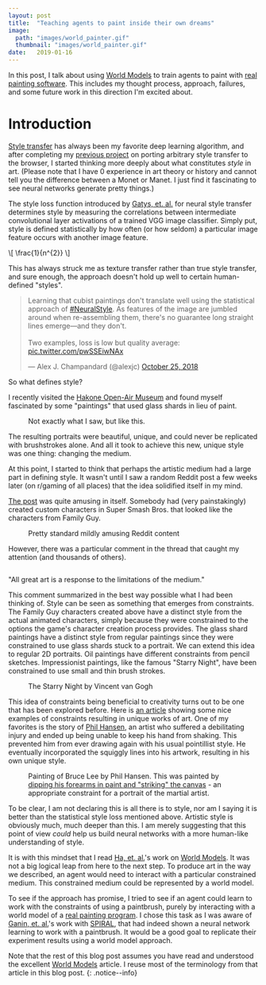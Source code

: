 ```yaml
---
layout: post
title:  "Teaching agents to paint inside their own dreams"
image: 
  path: "images/world_painter.gif"
  thumbnail: "images/world_painter.gif"
date:   2019-01-16
---
```


In this post, I talk about using [World Models] to train agents to paint with [real painting software][MyPaint]. This includes my thought process, approach, failures, and some future work in this direction I'm excited about.

# Introduction

[Style transfer][1] has always been my favorite deep learning algorithm, and after completing my [previous project][style-transfer-browser] on porting arbitrary style transfer to the browser, I started thinking more deeply about what constitutes *style* in art. (Please note that I have 0 experience in art theory or history and cannot tell you the difference between a Monet or Manet. I just find it fascinating to see neural networks generate pretty things.)

The style loss function introduced by [Gatys, et. al.][1] for neural style transfer determines style by measuring the correlations between intermediate convolutional layer activations of a trained VGG image classifier. Simply put, style is defined statistically by how often (or how seldom) a particular image feature occurs with another image feature.

\\[ \frac{1}{n^{2}} \\]

This has always struck me as texture transfer rather than true style transfer, and sure enough, the approach doesn't hold up well to certain human-defined "styles".

<blockquote class="twitter-tweet" data-conversation="none" data-lang="en"><p lang="en" dir="ltr">Learning that cubist paintings don&#39;t translate well using the statistical approach of <a href="https://twitter.com/hashtag/NeuralStyle?src=hash&amp;ref_src=twsrc%5Etfw">#NeuralStyle</a>. As features of the image are jumbled around when re-assembling them, there&#39;s no guarantee long straight lines emerge—and they don&#39;t.<br><br>Two examples, loss is low but quality average: <a href="https://t.co/pwSSEiwNAx">pic.twitter.com/pwSSEiwNAx</a></p>&mdash; Alex J. Champandard (@alexjc) <a href="https://twitter.com/alexjc/status/1055515329965801472?ref_src=twsrc%5Etfw">October 25, 2018</a></blockquote>
<script async src="https://platform.twitter.com/widgets.js" charset="utf-8"></script>

So what defines style?

I recently visited the [Hakone Open-Air Museum] and found myself fascinated by some "paintings" that used glass shards in lieu of paint.

<figure class="align-center">
  <a href="#"><img src="{{ '/images/shard-painting.jpg' | absolute_url }}" alt=""></a>
  <figcaption>Not exactly what I saw, but like this.</figcaption>
</figure>

The resulting portraits were beautiful, unique, and could never be replicated with brushstrokes alone. And all it took to achieve this new, unique style was one thing: changing the medium.

At this point, I started to think that perhaps the artistic medium had a large part in defining style. It wasn't until I saw a random Reddit post a few weeks later (on r/gaming of all places) that the idea solidified itself in my mind.

[The post][reddit-gaming] was quite amusing in itself. Somebody had (very painstakingly) created custom characters in Super Smash Bros. that looked like the characters from Family Guy.

<figure class="align-center">
  <a href="#"><img src="{{ '/images/ssb-fg.jpg' | absolute_url }}" alt=""></a>
  <figcaption>Pretty standard mildly amusing Reddit content</figcaption>
</figure>

However, there was a particular comment in the thread that caught my attention (and thousands of others).

<figure class="align-center">
  <a href="#"><img src="{{ '/images/reddit-comment.png' | absolute_url }}" alt=""></a>
</figure>

"All great art is a response to the limitations of the medium."

This comment summarized in the best way possible what I had been thinking of. Style can be seen as something that emerges from constraints. The Family Guy characters created above have a distinct style from the actual animated characters, simply because they were constrained to the options the game's character creation process provides. The glass shard paintings have a distinct style from regular paintings since they were constrained to use glass shards stuck to a portrait. We can extend this idea to regular 2D portraits. Oil paintings have different constraints from pencil sketches. Impressionist paintings, like the famous "Starry Night", have been constrained to use small and thin brush strokes.

<figure class="align-center">
  <a href="#"><img src="{{ '/images/starry.jpeg' | absolute_url }}" alt=""></a>
  <figcaption>The Starry Night by Vincent van Gogh</figcaption>
</figure>

This idea of constraints being beneficial to creativity turns out to be one that has been explored before. Here is [an article][constraints] showing some nice examples of constraints resulting in unique works of art. One of my favorites is the story of [Phil Hansen], an artist who suffered a debilitating injury and ended up being unable to keep his hand from shaking. This prevented him from ever drawing again with his usual pointillist style. He eventually incorporated the squiggly lines into his artwork, resulting in his own unique style.

<figure class="align-center">
  <a href="#"><img src="{{ '/images/bruce.jpeg' | absolute_url }}" alt=""></a>
  <figcaption>Painting of Bruce Lee by Phil Hansen. This was painted by <a href="https://www.youtube.com/watch?v=CbvSms-1yj4">dipping his forearms in paint and "striking" the canvas</a> - an appropriate constraint for a portrait of the martial artist.</figcaption>
</figure>

To be clear, I am not declaring this is all there is to style, nor am I saying it is better than the statistical style loss mentioned above. Artistic style is obviously much, much deeper than this. I am merely suggesting that this point of view *could* help us build neural networks with a more human-like understanding of style.

It is with this mindset that I read [Ha, et. al.][2]'s work on [World Models]. It was not a big logical leap from here to the next step. To produce art in the way we described, an agent would need to interact with a particular constrained medium. This constrained medium could be represented by a world model.

To see if the approach has promise, I tried to see if an agent could learn to work with the constraints of using a paintbrush, purely by interacting with a world model of a [real painting program][MyPaint]. I chose this task as I was aware of [Ganin, et. al.][3]'s work with [SPIRAL], that had indeed shown a neural network learning to work with a paintbrush. It would be a good goal to replicate their experiment results using a world model approach.

Note that the rest of this blog post assumes you have read and understood the excellent [World Models] article. I reuse most of the terminology from that article in this blog post.
{: .notice--info}

[style-transfer-browser]: /2018/12/20/porting-arbitrary-style-transfer-to-the-browser.html
[World Models]: https://worldmodels.github.io
[MyPaint]: http://mypaint.org
[Hakone Open-Air Museum]: https://www.japan-guide.com/e/e5208.html
[reddit-gaming]: https://www.reddit.com/r/gaming/comments/a5zwbs/was_this_worth_my_time_probably_not/
[constraints]: https://www.fastcompany.com/3027379/the-psychology-of-limitations-how-and-why-constraints-can-make-you-more-creative
[Phil Hansen]: http://www.philinthecircle.com/
[SPIRAL]: https://deepmind.com/blog/learning-to-generate-images/

[1]: https://arxiv.org/abs/1508.06576
[2]: https://arxiv.org/abs/1803.10122
[3]: https://arxiv.org/abs/1804.01118
